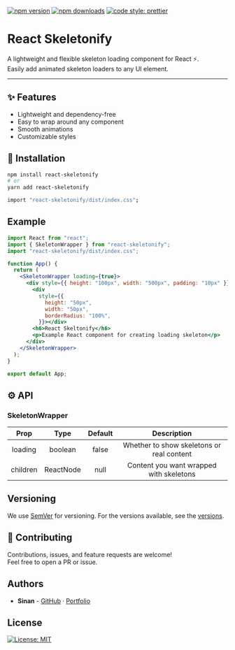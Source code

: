 [![npm version](https://img.shields.io/npm/v/react-skeletonify.svg)](https://www.npmjs.com/package/react-skeletonify)
[![npm downloads](https://img.shields.io/npm/dm/react-skeletonify.svg)](https://www.npmjs.com/package/react-skeletonify)
[![code style: prettier](https://img.shields.io/badge/code_style-prettier-ff69b4.svg?style=flat-square)](https://github.com/prettier/prettier)

# React Skeletonify

A lightweight and flexible skeleton loading component for React ⚡.  
Easily add animated skeleton loaders to any UI element.

---

## ✨ Features

- Lightweight and dependency-free
- Easy to wrap around any component
- Smooth animations
- Customizable styles

## 🚀 Installation

```bash
npm install react-skeletonify
# or
yarn add react-skeletonify
```

```bash
import "react-skeletonify/dist/index.css";

```

## Example

```jsx
import React from "react";
import { SkeletonWrapper } from "react-skeletonify";
import "react-skeletonify/dist/index.css";

function App() {
  return (
    <SkeletonWrapper loading={true}>
      <div style={{ height: "100px", width: "500px", padding: "10px" }}>
        <div
          style={{
            height: "50px",
            width: "50px",
            borderRadius: "100%",
          }}></div>
        <h6>React Skeltonify</h6>
        <p>Example React component for creating loading skeleton</p>
      </div>
    </SkeletonWrapper>
  );
}

export default App;
```

## ⚙️ API

### SkeletonWrapper

|   Prop   |   Type    | Default |                Description                |
| :------: | :-------: | :-----: | :---------------------------------------: |
| loading  |  boolean  |  false  | Whether to show skeletons or real content |
| children | ReactNode |  null   |  Content you want wrapped with skeletons  |

## Versioning

We use [SemVer](http://semver.org/) for versioning. For the versions available, see the [versions](https://www.npmjs.com/package/react-skeletonify?activeTab=versions).

## 🤝 Contributing

Contributions, issues, and feature requests are welcome!  
Feel free to open a PR or issue.

## Authors

- **Sinan** - [GitHub](https://github.com/Sinan0333) · [Portfolio](http://sinan-dev.in)

## License

[![License: MIT](https://img.shields.io/badge/License-MIT-yellow.svg)](https://opensource.org/licenses/MIT)
